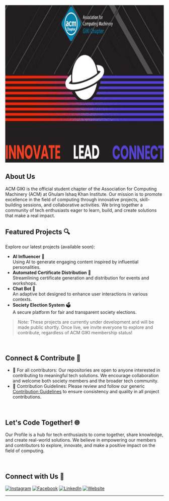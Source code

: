 
<img src="assets/banner.png" alt="ACM GIKI Banner" height="500" width="100%">


<br>

## About Us 

ACM GIKI is the official student chapter of the Association for Computing Machinery (ACM) at Ghulam Ishaq Khan Institute. Our mission is to promote excellence in the field of computing through innovative projects, skill-building sessions, and collaborative activities. We bring together a community of tech enthusiasts eager to learn, build, and create solutions that make a real impact.

## Featured Projects 🔍

Explore our latest projects (available soon):
- **AI Influencer** 🤖  
  Using AI to generate engaging content inspired by influential personalities.
- **Automated Certificate Distribution** 📜  
  Streamlining certificate generation and distribution for events and workshops.
- **Chat Bot** 💬  
  An adaptive bot designed to enhance user interactions in various contexts.
- **Society Election System** 🗳️  
  A secure platform for fair and transparent society elections.

> *Note:* These projects are currently under development and will be made public shortly. Once live, we invite everyone to explore and contribute, regardless of ACM GIKI membership status!

<br>

## Connect & Contribute 🤝

- 🏫 For all contributors: Our repositories are open to anyone interested in contributing to meaningful tech solutions. We encourage collaboration and welcome both society members and the broader tech community.
- 🔄 Contribution Guidelines: Please review and follow our generic [Contribution Guidelines](https://docs.github.com/en/communities/setting-up-your-project-for-healthy-contributions/setting-guidelines-for-repository-contributors) to ensure consistency and quality in all project contributions.

<br>


## Let's Code Together! 🌐

Our Profile is a hub for tech enthusiasts to come together, share knowledge, and create real-world solutions. We believe in empowering our members and contributors to explore, innovate, and make a positive impact on the field of computing.

<br>

## Connect with Us 📲

[![Instagram](https://img.shields.io/badge/Instagram-%23E4405F.svg?style=for-the-badge&logo=Instagram&logoColor=white)](https://www.instagram.com/acm.giki/)
[![Facebook](https://img.shields.io/badge/Facebook-%231877F2.svg?style=for-the-badge&logo=Facebook&logoColor=white)](https://www.facebook.com/profile.php?id=100088035910344)
[![LinkedIn](https://img.shields.io/badge/LinkedIn-%230A66C2.svg?style=for-the-badge&logo=LinkedIn&logoColor=white)](https://www.linkedin.com/company/acm-student-giki-chapter/)
[![Website](https://img.shields.io/badge/Website-%23000000.svg?style=for-the-badge&logo=About.me&logoColor=white)](https://www.acmgiki.org/)

---
